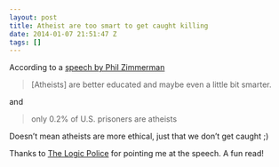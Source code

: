 ```yaml
---
layout: post
title: Atheist are too smart to get caught killing
date: 2014-01-07 21:51:47 Z
tags: []
---
```

According to a [speech by Phil Zimmerman](http://ffrf.org/publications/freethought-today/item/13467-the-goodness-of-godlessness)

> \[Atheists\] are better educated and maybe even a little bit smarter.

and

> only 0.2% of U.S. prisoners are atheists

Doesn’t mean atheists are more ethical, just that we don’t get caught ;)

Thanks to [The Logic Police](http://thelaurenblairbitchproject.tumblr.com/post/72578904723) for pointing me at the speech. A fun read!
